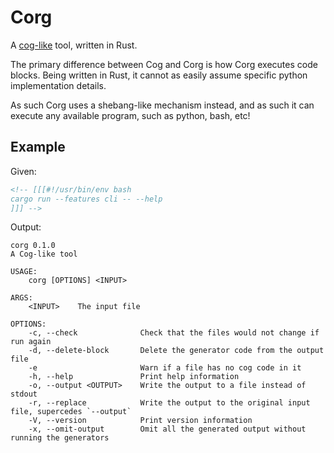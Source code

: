 # Corg

A [cog-like](https://nedbatchelder.com/code/cog) tool, written in Rust.

The primary difference between Cog and Corg is how Corg executes code blocks.
Being written in Rust, it cannot as easily assume specific python implementation
details.

As such Corg uses a shebang-like mechanism instead, and as such it can execute
any available program, such as python, bash, etc!

## Example

Given:

<!-- [[[#!/usr/bin/env bash
echo
cat example.md
echo
]]] -->

```md
<!-- [[[#!/usr/bin/env bash
cargo run --features cli -- --help
]]] -->
```

<!-- [[[end]]] -->

Output:

<!-- [[[#!/usr/bin/env bash
echo
echo '```'
cargo run --features cli -- --help
echo '```'
echo
]]] -->

```
corg 0.1.0
A Cog-like tool

USAGE:
    corg [OPTIONS] <INPUT>

ARGS:
    <INPUT>    The input file

OPTIONS:
    -c, --check              Check that the files would not change if run again
    -d, --delete-block       Delete the generator code from the output file
    -e                       Warn if a file has no cog code in it
    -h, --help               Print help information
    -o, --output <OUTPUT>    Write the output to a file instead of stdout
    -r, --replace            Write the output to the original input file, supercedes `--output`
    -V, --version            Print version information
    -x, --omit-output        Omit all the generated output without running the generators
```

<!-- [[[end]]] -->
